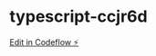 # typescript-ccjr6d

[Edit in Codeflow ⚡️](https://stackblitz.com/~/github.com/Shinhwe/typescript-ccjr6d)
